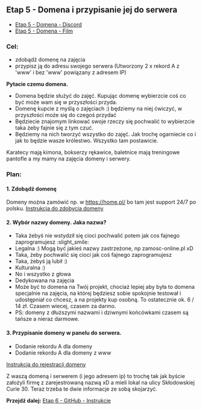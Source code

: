 ## Etap 5 - Domena i przypisanie jej do serwera

- [Etap 5 - Domena - Discord](https://discord.gg/2hybu9EADx)
- [Etap 5 - Domena - Film](http://bityl.pl/okM6J)

### Cel:
- zdobądź domenę na zajęcia
- przypisz ją do adresu swojego serwera (Utworzony 2 x rekord A z 'www' i bez 'www' powiązany z adresem IP)

**Pytacie czemu domena.** 
- Domena będzie służyć do zajęć. Kupując domenę wybierzcie coś co być może wam się w przyszłości przyda.
- Domenę kupcie z myślą o zajęciach :) będziemy na niej ćwiczyć, w przyszłości może się do czegoś przydać
- Będziecie znajomym linkować swoje rzeczy się pochwalić to wybierzcie taka żeby fajnie się z tym czuć.
- Będziemy na nich tworzyć wszystko do zajęć. Jak trochę ogarniecie co i jak to będzie wasze królestwo. Wszystko tam postawicie.

Karatecy mają kimona, bokserzy rękawice, baletnice mają treningowe pantofle a my mamy na zajęcia domeny i serwery.


### Plan:

#### 1. Zdobądź domenę

Domeny można zamówić np. w https://home.pl/ bo tam jest support 24/7 po polsku. [Instrukcja do zdobycia domeny](http://bityl.pl/KW7vp)

#### 2. Wybór nazwy domeny. Jaka nazwa?
- Taka żebyś nie wstydził się cioci pochwalić potem jak cos fajnego zaprogramujesz :slight_smile:
- Legalna :) Mogą być jakieś nazwy zastrzeżone, np zamosc-online.pl xD
- Taka, żeby pochwalić się cioci jak coś fajnego zaprogramujesz
- Taka, żebyś ją lubił :)
- Kulturalna :)
- No i wszystko z głowa
- Dedykowana na zajęcia
- Może być to domena na Twój projekt, chociaż lepiej aby była to domena specjalnie na zajęcia, na której będziesz  sobie spokojnie testował i udostępniał co chcesz, a na projekty kup osobną. To ostatecznie ok. 6 / 14 zł. Czasem wiecej, czasem za darmo.
- PS: domeny z dłuższymi nazwami i dziwnymi końcówkami czasem są tańsze a nieraz darmowe.

#### 3. Przypisanie domeny w panelu do serwera.
- Dodanie rekordu A dla domeny
- Dodanie rekordu A dla domeny z www

[Instrukcja do rejestracji domeny](http://bityl.pl/C4xbH)

Z waszą domeną i serwerem (i jego adresem ip) to trochę tak jak byście założyli firmę z zarejestrowaną nazwą xD a mieli lokal na ulicy Skłodowskiej Curie 30. Teraz trzeba te dwie informacje ze sobą skojarzyć.




**Przejdź dalej:** [Etap 6 - GitHub - Instrukcje](http://bityl.pl/wwI8j)
